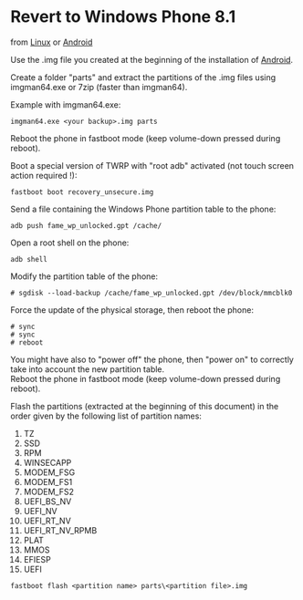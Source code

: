 # Revert to Windows Phone 8.1

from [Linux](/content/linux/README.md) or [Android](/content/android/README.md)

Use the .img file you created at the beginning of the installation of [Android](/content/android/README.md).

Create a folder "parts" and extract the partitions of the .img files using imgman64.exe or 7zip (faster than imgman64).

Example with imgman64.exe:  
```
imgman64.exe <your backup>.img parts
```

Reboot the phone in fastboot mode (keep volume-down pressed during reboot).  

Boot a special version of TWRP with "root adb" activated (not touch screen action required !):
```
fastboot boot recovery_unsecure.img
```

Send a file containing the Windows Phone partition table to the phone:
```
adb push fame_wp_unlocked.gpt /cache/
```

Open a root shell on the phone:
```
adb shell
```

Modify the partition table of the phone:
```
# sgdisk --load-backup /cache/fame_wp_unlocked.gpt /dev/block/mmcblk0
```

Force the update of the physical storage, then reboot the phone:
```
# sync
# sync
# reboot
```

You might have also to "power off" the phone, then "power on" to correctly take into account the new partition table.  
Reboot the phone in fastboot mode (keep volume-down pressed during reboot).   

Flash the partitions (extracted at the beginning of this document) in the order given by the following list of partition names:

1. TZ
2. SSD
3. RPM
4. WINSECAPP
5. MODEM_FSG
6. MODEM_FS1
7. MODEM_FS2
8. UEFI_BS_NV
9. UEFI_NV
10. UEFI_RT_NV
11. UEFI_RT_NV_RPMB
12. PLAT
13. MMOS
14. EFIESP
15. UEFI

```
fastboot flash <partition name> parts\<partition file>.img
```

